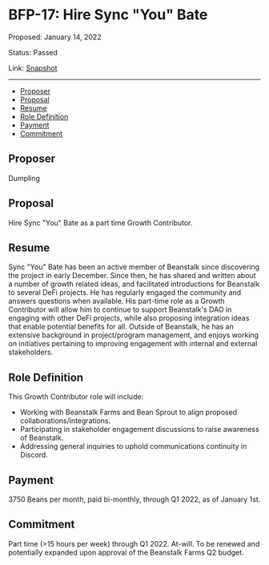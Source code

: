 # BFP-17: Hire Sync "You" Bate

Proposed: January 14, 2022

Status: Passed

Link: [Snapshot](https://snapshot.org/#/beanstalkfarms.eth/proposal/0xbc6fa36d65d180f25bea78ba5261cfdcc28a7db44bf4c9c56f452975e3db0738)

---

- [Proposer](#proposer)
- [Proposal](#proposal)
- [Resume](#resume)
- [Role Definition](#role-definition)
- [Payment](#payment)
- [Commitment](#commitment)

## Proposer

Dumpling

## Proposal

Hire Sync "You" Bate as a part time Growth Contributor.

## Resume

Sync "You" Bate has been an active member of Beanstalk since discovering the project in early December. Since then, he has shared and written about a number of growth related ideas, and facilitated introductions for Beanstalk to several DeFi projects. He has regularly engaged the community and answers questions when available. His part-time role as a Growth Contributor will allow him to continue to support Beanstalk's DAO in engaging with other DeFi projects, while also proposing integration ideas that enable potential benefits for all. Outside of Beanstalk, he has an extensive background in project/program management, and enjoys working on initiatives pertaining to improving engagement with internal and external stakeholders.

## Role Definition

This Growth Contributor role will include:

- Working with Beanstalk Farms and Bean Sprout to align proposed collaborations/integrations.
- Participating in stakeholder engagement discussions to raise awareness of Beanstalk.
- Addressing general inquiries to uphold communications continuity in Discord.

## Payment

3750 Beans per month, paid bi-monthly, through Q1 2022, as of January 1st.

## Commitment

Part time (>15 hours per week) through Q1 2022. At-will. To be renewed and potentially expanded upon approval of the Beanstalk Farms Q2 budget.
